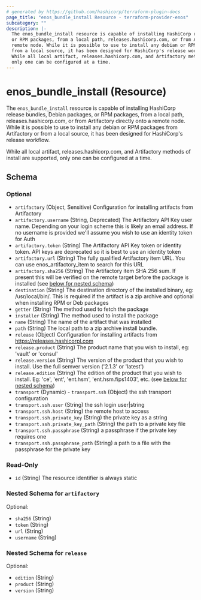 ```yaml
---
# generated by https://github.com/hashicorp/terraform-plugin-docs
page_title: "enos_bundle_install Resource - terraform-provider-enos"
subcategory: ""
description: |-
  The enos_bundle_install resource is capable of installing HashiCorp release bundles, Debian packages,
  or RPM packages, from a local path, releases.hashicorp.com, or from Artifactory directly onto a
  remote node. While it is possible to use to install any debian or RPM packages from Artifactory or
  from a local source, it has been designed for HashiCorp's release workflow.
  While all local artifact, releases.hashicorp.com, and Artifactory methods of install are supported,
  only one can be configured at a time.
---
```


# enos_bundle_install (Resource)

The `enos_bundle_install` resource is capable of installing HashiCorp release bundles, Debian packages,
or RPM packages, from a local path, releases.hashicorp.com, or from Artifactory directly onto a
remote node. While it is possible to use to install any debian or RPM packages from Artifactory or
from a local source, it has been designed for HashiCorp's release workflow.

While all local artifact, releases.hashicorp.com, and Artifactory methods of install are supported,
only one can be configured at a time.



<!-- schema generated by tfplugindocs -->
## Schema

### Optional

- `artifactory` (Object, Sensitive) Configuration for installing artifacts from Artifactory
- `artifactory.username` (String, Deprecated) The Artifactory API Key user name. Depending on your login scheme this is likely an email address. If no username is provided we'll assume you wish to use an identity token for Auth
- `artifactory.token` (String) The Artifactory API Key token or identity token. API keys are deprecated so it is best to use an identity token
- `artifactory.url` (String) The fully qualified Artifactory item URL. You can use enos_artifactory_item to search for this URL
- `artifactory.sha256` (String) The Artifactory item SHA 256 sum. If present this will be verified on the remote target before the package is installed (see [below for nested schema](#nestedatt--artifactory))
- `destination` (String) The destination directory of the installed binary, eg: /usr/local/bin/. This is required if the artifact is a zip archive and optional when installing RPM or Deb packages
- `getter` (String) The method used to fetch the package
- `installer` (String) The method used to install the package
- `name` (String) The name of the artifact that was installed
- `path` (String) The local path to a zip archive install bundle.
- `release` (Object) Configuration for installing artifacts from https://releases.hashicorpl.com
- `release.product` (String) The product name that you wish to install, eg: 'vault' or 'consul'
- `release.version` (String) The version of the product that you wish to install. Use the full semver version ('2.1.3' or 'latest')
- `release.edition` (String) The edition of the product that you wish to install. Eg: 'ce', 'ent', 'ent.hsm', 'ent.hsm.fips1403', etc. (see [below for nested schema](#nestedatt--release))
- `transport` (Dynamic) - `transport.ssh` (Object) the ssh transport configuration
- `transport.ssh.user` (String) the ssh login user|string
- `transport.ssh.host` (String) the remote host to access
- `transport.ssh.private_key` (String) the private key as a string
- `transport.ssh.private_key_path` (String) the path to a private key file
- `transport.ssh.passphrase` (String) a passphrase if the private key requires one
- `transport.ssh.passphrase_path` (String) a path to a file with the passphrase for the private key

### Read-Only

- `id` (String) The resource identifier is always static

<a id="nestedatt--artifactory"></a>
### Nested Schema for `artifactory`

Optional:

- `sha256` (String)
- `token` (String)
- `url` (String)
- `username` (String)


<a id="nestedatt--release"></a>
### Nested Schema for `release`

Optional:

- `edition` (String)
- `product` (String)
- `version` (String)

